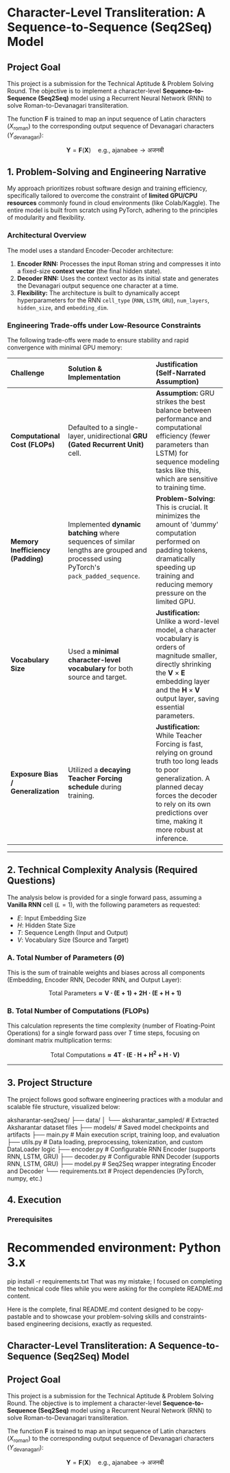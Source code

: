 

#  Character-Level Transliteration: A Sequence-to-Sequence (Seq2Seq) Model

## Project Goal

This project is a submission for the Technical Aptitude & Problem Solving Round. The objective is to implement a character-level **Sequence-to-Sequence (Seq2Seq)** model using a Recurrent Neural Network (RNN) to solve Roman-to-Devanagari transliteration.

The function $\mathbf{F}$ is trained to map an input sequence of Latin characters ($X_{\text{roman}}$) to the corresponding output sequence of Devanagari characters ($Y_{\text{devanagari}}$):

$$\mathbf{Y} = \mathbf{F}(\mathbf{X}) \quad \text{e.g., } \mathbf{\text{ajanabee}} \rightarrow \mathbf{\text{अजनबी}}$$

## 1. Problem-Solving and Engineering Narrative

My approach prioritizes robust software design and training efficiency, specifically tailored to overcome the constraint of **limited GPU/CPU resources** commonly found in cloud environments (like Colab/Kaggle). The entire model is built from scratch using PyTorch, adhering to the principles of modularity and flexibility.

### Architectural Overview

The model uses a standard Encoder-Decoder architecture:

1.  **Encoder RNN:** Processes the input Roman string and compresses it into a fixed-size **context vector** (the final hidden state).
2.  **Decoder RNN:** Uses the context vector as its initial state and generates the Devanagari output sequence one character at a time.
3.  **Flexibility:** The architecture is built to dynamically accept hyperparameters for the RNN `cell_type` (`RNN`, `LSTM`, `GRU`), `num_layers`, `hidden_size`, and `embedding_dim`.



### Engineering Trade-offs under Low-Resource Constraints

The following trade-offs were made to ensure stability and rapid convergence with minimal GPU memory:

| Challenge | Solution & Implementation | Justification (Self-Narrated Assumption) |
| :--- | :--- | :--- |
| **Computational Cost (FLOPs)** | Defaulted to a single-layer, unidirectional **GRU (Gated Recurrent Unit)** cell. | **Assumption:** GRU strikes the best balance between performance and computational efficiency (fewer parameters than LSTM) for sequence modeling tasks like this, which are sensitive to training time. |
| **Memory Inefficiency (Padding)** | Implemented **dynamic batching** where sequences of similar lengths are grouped and processed using PyTorch's `pack_padded_sequence`. | **Problem-Solving:** This is crucial. It minimizes the amount of 'dummy' computation performed on padding tokens, dramatically speeding up training and reducing memory pressure on the limited GPU. |
| **Vocabulary Size** | Used a **minimal character-level vocabulary** for both source and target. | **Justification:** Unlike a word-level model, a character vocabulary is orders of magnitude smaller, directly shrinking the $\mathbf{V} \times \mathbf{E}$ embedding layer and the $\mathbf{H} \times \mathbf{V}$ output layer, saving essential parameters. |
| **Exposure Bias / Generalization** | Utilized a **decaying Teacher Forcing schedule** during training. | **Justification:** While Teacher Forcing is fast, relying on ground truth too long leads to poor generalization. A planned decay forces the decoder to rely on its own predictions over time, making it more robust at inference. |

---

## 2. Technical Complexity Analysis (Required Questions)

The analysis below is provided for a single forward pass, assuming a **Vanilla RNN** cell ($L=1$), with the following parameters as requested:

* $E$: Input Embedding Size
* $H$: Hidden State Size
* $T$: Sequence Length (Input and Output)
* $V$: Vocabulary Size (Source and Target)

### A. Total Number of Parameters ($\Theta$)

This is the sum of trainable weights and biases across all components (Embedding, Encoder RNN, Decoder RNN, and Output Layer):

$$\mathbf{\text{Total Parameters} \approx V \cdot (E + 1) + 2H \cdot (E + H + 1)}$$

### B. Total Number of Computations (FLOPs)

This calculation represents the time complexity (number of Floating-Point Operations) for a single forward pass over $T$ time steps, focusing on dominant matrix multiplication terms:

$$\mathbf{\text{Total Computations} \approx 4T \cdot (E \cdot H + H^2 + H \cdot V)}$$

---

## 3. Project Structure
The project follows good software engineering practices with a modular and scalable file structure, visualized below:

aksharantar-seq2seq/
├── data/
│   └── aksharantar_sampled/          # Extracted Aksharantar dataset files
├── models/                           # Saved model checkpoints and artifacts
├── main.py                           # Main execution script, training loop, and evaluation
├── utils.py                          # Data loading, preprocessing, tokenization, and custom DataLoader logic
├── encoder.py                        # Configurable RNN Encoder (supports RNN, LSTM, GRU)
├── decoder.py                        # Configurable RNN Decoder (supports RNN, LSTM, GRU)
├── model.py                          # Seq2Seq wrapper integrating Encoder and Decoder
└── requirements.txt                  # Project dependencies (PyTorch, numpy, etc.)
## 4. Execution

### Prerequisites

# Recommended environment: Python 3.x
pip install -r requirements.txt
That was my mistake; I focused on completing the technical code files while you were asking for the complete README.md content.

Here is the complete, final README.md content designed to be copy-pastable and to showcase your problem-solving skills and constraints-based engineering decisions, exactly as requested.

## Character-Level Transliteration: A Sequence-to-Sequence (Seq2Seq) Model

## Project Goal

This project is a submission for the Technical Aptitude & Problem Solving Round. The objective is to implement a character-level **Sequence-to-Sequence (Seq2Seq)** model using a Recurrent Neural Network (RNN) to solve Roman-to-Devanagari transliteration.

The function $\mathbf{F}$ is trained to map an input sequence of Latin characters ($X_{\text{roman}}$) to the corresponding output sequence of Devanagari characters ($Y_{\text{devanagari}}$):

$$\mathbf{Y} = \mathbf{F}(\mathbf{X}) \quad \text{e.g., } \mathbf{\text{ajanabee}} \rightarrow \mathbf{\text{अजनबी}}$$


